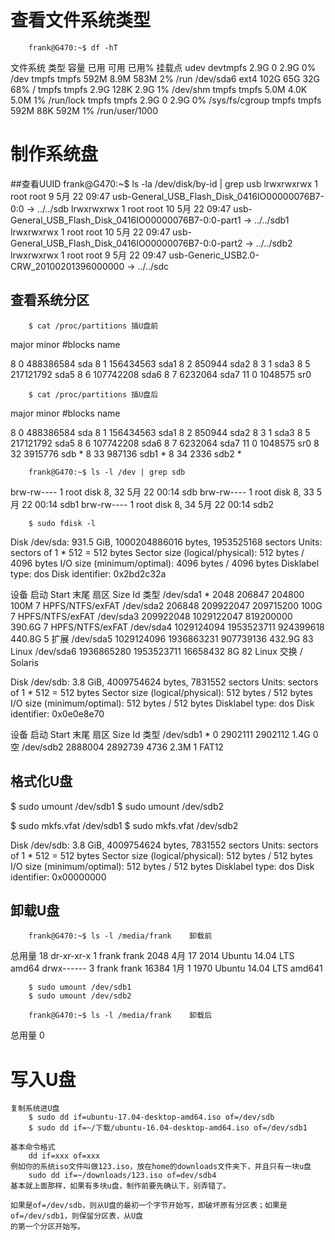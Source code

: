 # 查看文件系统类型

		frank@G470:~$ df -hT
文件系统       类型      容量  已用  可用 已用% 挂载点
udev           devtmpfs  2.9G     0  2.9G    0% /dev
tmpfs          tmpfs     592M  8.9M  583M    2% /run
/dev/sda6      ext4      102G   65G   32G   68% /
tmpfs          tmpfs     2.9G  128K  2.9G    1% /dev/shm
tmpfs          tmpfs     5.0M  4.0K  5.0M    1% /run/lock
tmpfs          tmpfs     2.9G     0  2.9G    0% /sys/fs/cgroup
tmpfs          tmpfs     592M   88K  592M    1% /run/user/1000


# 制作系统盘

##查看UUID
	frank@G470:~$ ls -la /dev/disk/by-id | grep usb
lrwxrwxrwx 1 root root   9  5月 22 09:47 usb-General_USB_Flash_Disk_0416IO00000076B7-0:0 -> ../../sdb
lrwxrwxrwx 1 root root  10  5月 22 09:47 usb-General_USB_Flash_Disk_0416IO00000076B7-0:0-part1 -> ../../sdb1
lrwxrwxrwx 1 root root  10  5月 22 09:47 usb-General_USB_Flash_Disk_0416IO00000076B7-0:0-part2 -> ../../sdb2
lrwxrwxrwx 1 root root   9  5月 22 09:47 usb-Generic_USB2.0-CRW_20100201396000000 -> ../../sdc

## 查看系统分区
		$ cat /proc/partitions 插U盘前
major minor  #blocks  name

   8        0  488386584 sda
   8        1  156434563 sda1
   8        2     850944 sda2
   8        3          1 sda3
   8        5  217121792 sda5
   8        6  107742208 sda6
   8        7    6232064 sda7
  11        0    1048575 sr0

		$ cat /proc/partitions 插U盘后
major minor  #blocks  name

   8        0  488386584 sda
   8        1  156434563 sda1
   8        2     850944 sda2
   8        3          1 sda3
   8        5  217121792 sda5
   8        6  107742208 sda6
   8        7    6232064 sda7
  11        0    1048575 sr0
   8       32    3915776 sdb	*
   8       33     987136 sdb1	*
   8       34       2336 sdb2	*


		frank@G470:~$ ls -l /dev | grep sdb
brw-rw----  1 root disk      8,  32  5月 22 00:14 sdb
brw-rw----  1 root disk      8,  33  5月 22 00:14 sdb1
brw-rw----  1 root disk      8,  34  5月 22 00:14 sdb2


		$ sudo fdisk -l

Disk /dev/sda: 931.5 GiB, 1000204886016 bytes, 1953525168 sectors
Units: sectors of 1 * 512 = 512 bytes
Sector size (logical/physical): 512 bytes / 4096 bytes
I/O size (minimum/optimal): 4096 bytes / 4096 bytes
Disklabel type: dos
Disk identifier: 0x2bd2c32a

设备       启动      Start     末尾    扇区   Size Id 类型
/dev/sda1  *          2048     206847    204800   100M  7 HPFS/NTFS/exFAT
/dev/sda2           206848  209922047 209715200   100G  7 HPFS/NTFS/exFAT
/dev/sda3        209922048 1029122047 819200000 390.6G  7 HPFS/NTFS/exFAT
/dev/sda4       1029124094 1953523711 924399618 440.8G  5 扩展
/dev/sda5       1029124096 1936863231 907739136 432.9G 83 Linux
/dev/sda6       1936865280 1953523711  16658432     8G 82 Linux 交换 / Solaris

Disk /dev/sdb: 3.8 GiB, 4009754624 bytes, 7831552 sectors
Units: sectors of 1 * 512 = 512 bytes
Sector size (logical/physical): 512 bytes / 512 bytes
I/O size (minimum/optimal): 512 bytes / 512 bytes
Disklabel type: dos
Disk identifier: 0x0e0e8e70

设备       启动   Start  末尾  扇区  Size Id 类型
/dev/sdb1  *          0 2902111 2902112  1.4G  0 空
/dev/sdb2       2888004 2892739    4736  2.3M  1 FAT12

## 格式化U盘
$ sudo umount /dev/sdb1
$ sudo umount /dev/sdb2

$ sudo mkfs.vfat /dev/sdb1
$ sudo mkfs.vfat /dev/sdb2

Disk /dev/sdb: 3.8 GiB, 4009754624 bytes, 7831552 sectors
Units: sectors of 1 * 512 = 512 bytes
Sector size (logical/physical): 512 bytes / 512 bytes
I/O size (minimum/optimal): 512 bytes / 512 bytes
Disklabel type: dos
Disk identifier: 0x00000000

## 卸载U盘
		frank@G470:~$ ls -l /media/frank	卸载前
总用量 18
dr-xr-xr-x 1 frank frank  2048  4月 17  2014 Ubuntu 14.04 LTS amd64
drwx------ 3 frank frank 16384  1月  1  1970 Ubuntu 14.04 LTS amd641

		$ sudo umount /dev/sdb1
		$ sudo umount /dev/sdb2

		frank@G470:~$ ls -l /media/frank	卸载后
总用量 0

# 写入U盘
	复制系统进U盘
		$ sudo dd if=ubuntu-17.04-desktop-amd64.iso of=/dev/sdb
		$ sudo dd if=~/下载/ubuntu-16.04-desktop-amd64.iso of=/dev/sdb1

	基本命令格式
		dd if=xxx of=xxx
	例如你的系统iso文件叫做123.iso，放在home的downloads文件夹下，并且只有一块u盘
		sudo dd if=~/downloads/123.iso of=dev/sdb4
	基本就上面那样，如果有多块u盘，制作前要先确认下，别弄错了。

	如果是of=/dev/sdb，则从U盘的最初一个字节开始写，即破坏原有分区表；如果是of=/dev/sdb1，则保留分区表，从U盘
	的第一个分区开始写。


